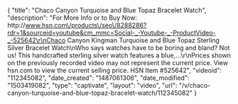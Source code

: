 {
    "title": "Chaco Canyon Turquoise and Blue Topaz Bracelet Watch",
    "description": "For More Info or to Buy Now: http:\/\/www.hsn.com\/products\/seo\/8288286?rdr=1&sourceid=youtube&cm_mmc=Social-_-Youtube-_-ProductVideo-_-525642\r\nChaco Canyon Kingman Turquoise and Blue Topaz Sterling Silver Bracelet Watch\nWho says watches have to be boring and bland? Not us! This handcrafted sterling silver watch features a blue,...\r\nPrices shown on the previously recorded video may not represent the current price.  View hsn.com to view the current selling price. HSN Item #525642",
    "videoid": "112345082",
    "date_created": "1487061306",
    "date_modified": "1503419082",
    "type": "captivate",
    "layout": "video",
    "url": "\/v\/chaco-canyon-turquoise-and-blue-topaz-bracelet-watch\/112345082"
}